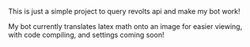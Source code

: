 This is just a simple project to query revolts api and make my bot work!

My bot currently translates latex math onto an image for easier viewing, with code compiling, and settings coming soon!